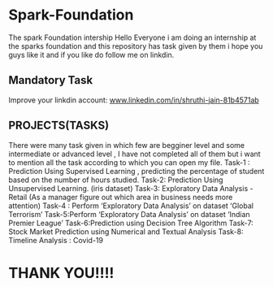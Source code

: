 # Spark-Foundation
The spark Foundation intership 
Hello Everyone i am doing an internship at the sparks foundation and this repository has task given by them i hope you guys like it and if you like do follow me on linkdin.
## Mandatory Task
Improve your linkdin account: www.linkedin.com/in/shruthi-jain-81b4571ab
## PROJECTS(TASKS)
There were many task given in which few are begginer level and some intermediate or advanced level , I have not completed all of them but i want to mention
all the task according to which you can open my file.
Task-1 : Prediction Using Supervised Learning , predicting the percentage of student based on the number of hours studied.
Task-2: Prediction Using Unsupervised Learning. (iris dataset)
Task-3: Exploratory Data Analysis - Retail (As a manager figure out which area in business needs more attention)
Task-4 : Perform ‘Exploratory Data Analysis’ on dataset ‘Global Terrorism’
Task-5:Perform ‘Exploratory Data Analysis’ on dataset ‘Indian Premier League’
Task-6:Prediction using Decision Tree Algorithm
Task-7: Stock Market Prediction using Numerical and Textual Analysis
Task-8: Timeline Analysis : Covid-19
# THANK YOU!!!!
